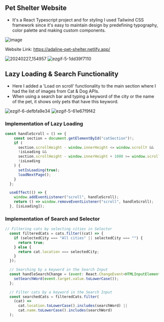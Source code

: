 ## Pet Shelter Website 
- It's a React Typescript project and for styling I used Tailwind CSS framework since it's easy to maintain design by predefining typography, color palette and making custom components.

![image](https://github.com/adelinetr/pet-shelter-website/assets/119743518/41c46a83-9148-4d6f-8a2b-9315c09b079f)

Website Link: https://adaline-pet-shelter.netlify.app/

![20240227_154957](https://github.com/adelinetr/pet-shelter-website/assets/119743518/d42a9d3a-55f7-49b3-8e91-36e4823e035c)
![ezgif-5-1dd39f7110](https://github.com/adelinetr/pet-shelter-website/assets/119743518/d761ff4c-cadb-4223-860a-866f12acadcb)


## Lazy Loading & Search Functionality
- Here I added a 'Load on scroll' functionality to the main section where I had the list of images from Cat & Dog APIs. 
- When using a search bar and typing a keyword of the city or the name of the pet, it shows only pets that have this keyword.

![ezgif-6-defbfa9e34](https://github.com/adelinetr/pet-shelter-website/assets/119743518/3c2b91a8-8a34-4d11-b69c-045aedca409d)
![ezgif-5-61e67f9f42](https://github.com/adelinetr/pet-shelter-website/assets/119743518/92c2c396-63a1-4a0c-be06-b9e723b1d0f0)

### Implementation of Lazy Loading
```js
const handleScroll = () => {
    const section = document.getElementById("catSection")!;
    if (
      section.scrollHeight - window.innerHeight <= window.scrollY &&
      !isLoading &&
      section.scrollHeight - window.innerHeight + 1000 >= window.scrollY &&
      !isLoading
    ) {
      setIsLoading(true);
      loadNextPage();
    }
  };

  useEffect(() => {
    window.addEventListener("scroll", handleScroll);
    return () => window.removeEventListener("scroll", handleScroll);
  }, [isLoading]);
```

### Implementation of Search and Selector
```js
// Filtering cats by selecting cities in Selector
  const filteredCats = cats.filter((cat) => {
    if (selectedCity === "All cities" || selectedCity === "") {
      return true;
    } else {
      return cat.location === selectedCity;
    }
  });

  // Searching by a keyword in the Search Input
  const handleSearchChange = (event: React.ChangeEvent<HTMLInputElement>) => {
    setSearchWord(event.target.value.toLowerCase());
  };

  // Filter cats by a keyword in the Search Input
  const searchedCats = filteredCats.filter(
    (cat) =>
      cat.location.toLowerCase().includes(searchWord) ||
      cat.name.toLowerCase().includes(searchWord)
  );
```
